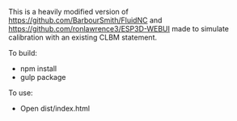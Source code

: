 This is a heavily modified version of https://github.com/BarbourSmith/FluidNC and https://github.com/ronlawrence3/ESP3D-WEBUI made to simulate calibration with an existing CLBM statement.

To build:
 - npm install
 - gulp package

To use:
 - Open dist/index.html
